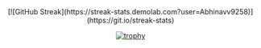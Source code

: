 <center>
  [![GitHub Streak](https://streak-stats.demolab.com?user=Abhinavv9258)](https://git.io/streak-stats)

[![trophy](https://github-profile-trophy.vercel.app/?username=Abhinavv9258&theme=onedark)](https://github.com/ryo-ma/github-profile-trophy)
</center>
